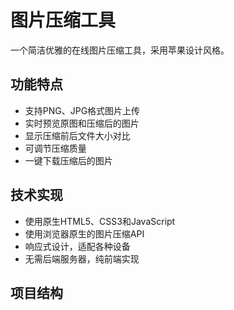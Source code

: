 # 图片压缩工具

一个简洁优雅的在线图片压缩工具，采用苹果设计风格。

## 功能特点

- 支持PNG、JPG格式图片上传
- 实时预览原图和压缩后的图片
- 显示压缩前后文件大小对比
- 可调节压缩质量
- 一键下载压缩后的图片

## 技术实现

- 使用原生HTML5、CSS3和JavaScript
- 使用浏览器原生的图片压缩API
- 响应式设计，适配各种设备
- 无需后端服务器，纯前端实现

## 项目结构 